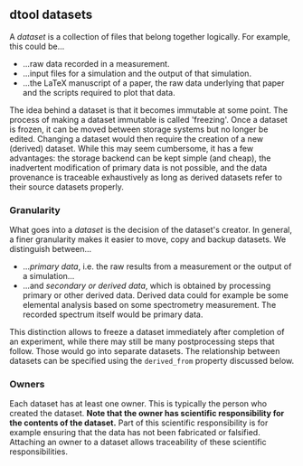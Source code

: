 ## dtool datasets

A _dataset_ is a collection of files that belong together logically. For example, this could be...

* ...raw data recorded in a measurement.
* ...input files for a simulation and the output of that simulation.
* ...the LaTeX manuscript of a paper, the raw data underlying that paper and the scripts required to plot that data.

The idea behind a dataset is that it becomes immutable at some point. The process of making a dataset immutable is called 'freezing'. Once a dataset is frozen, it can be moved between storage systems but no longer be edited. Changing a dataset would then require the creation of a new (derived) dataset. While this may seem cumbersome, it has a few advantages: the storage backend can be kept simple (and cheap), the inadvertent modification of primary data is not possible, and the data provenance is traceable exhaustively as long as derived datasets refer to their source datasets properly.

### Granularity

What goes into a _dataset_ is the decision of the dataset's creator. In general, a finer granularity makes it easier to move, copy and backup datasets. We distinguish between...

* ..._primary data_, i.e. the raw results from a measurement or the output of a simulation...
* ...and _secondary or derived data_, which is obtained by processing primary or other derived data. Derived data could for example be some elemental analysis based on some spectrometry measurement. The recorded spectrum itself would be primary data.

This distinction allows to freeze a dataset immediately after completion of an experiment, while there may still be many postprocessing steps that follow. Those would go into separate datasets. The relationship between datasets can be specified using the `derived_from` property discussed below.

### Owners

Each dataset has at least one owner. This is typically the person who created the dataset. __Note that the owner has scientific responsibility for the contents of the dataset.__ Part of this scientific responsibility is for example ensuring that the data has not been fabricated or falsified. Attaching an owner to a dataset allows traceability of these scientific responsibilities.